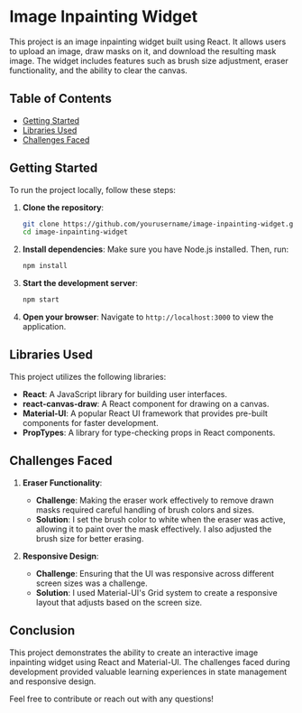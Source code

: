 # Image Inpainting Widget

This project is an image inpainting widget built using React. It allows users to upload an image, draw masks on it, and download the resulting mask image. The widget includes features such as brush size adjustment, eraser functionality, and the ability to clear the canvas.

## Table of Contents
- [Getting Started](#getting-started)
- [Libraries Used](#libraries-used)
- [Challenges Faced](#challenges-faced)

## Getting Started

To run the project locally, follow these steps:

1. **Clone the repository**:
   ```bash
   git clone https://github.com/yourusername/image-inpainting-widget.git
   cd image-inpainting-widget
   ```

2. **Install dependencies**:
   Make sure you have Node.js installed. Then, run:
   ```bash
   npm install
   ```

3. **Start the development server**:
   ```bash
   npm start
   ```

4. **Open your browser**:
   Navigate to `http://localhost:3000` to view the application.

## Libraries Used

This project utilizes the following libraries:

- **React**: A JavaScript library for building user interfaces.
- **react-canvas-draw**: A React component for drawing on a canvas.
- **Material-UI**: A popular React UI framework that provides pre-built components for faster development.
- **PropTypes**: A library for type-checking props in React components.

## Challenges Faced

1. **Eraser Functionality**:
   - **Challenge**: Making the eraser work effectively to remove drawn masks required careful handling of brush colors and sizes.
   - **Solution**: I set the brush color to white when the eraser was active, allowing it to paint over the mask effectively. I also adjusted the brush size for better erasing.

2. **Responsive Design**:
   - **Challenge**: Ensuring that the UI was responsive across different screen sizes was a challenge.
   - **Solution**: I used Material-UI's Grid system to create a responsive layout that adjusts based on the screen size.

## Conclusion

This project demonstrates the ability to create an interactive image inpainting widget using React and Material-UI. The challenges faced during development provided valuable learning experiences in state management and responsive design.

Feel free to contribute or reach out with any questions!

